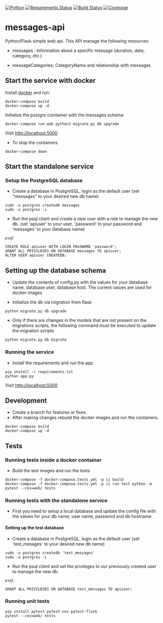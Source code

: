 [![Python](https://img.shields.io/badge/python-2.7%2C%203.5%2C%203.6--dev-blue.svg)]()
[![Requirements Status](https://requires.io/github/netor27/messages-api/requirements.svg?branch=master)](https://requires.io/github/netor27/messages-api/requirements/?branch=master)
[![Build Status](https://travis-ci.org/netor27/messages-api.svg?branch=master)](https://travis-ci.org/netor27/messages-api)
[![Coverage](https://codecov.io/gh/netor27/messages-api/branch/master/graph/badge.svg)](https://codecov.io/gh/netor27/messages-api)


# messages-api
Python/Flask simple web api. This API manage the following resources:

* messages : Information about a specific message (duration, date, category, etc.)

* messageCategories: CategoryName and relationship with messages


## Start the service with docker

Install [docker](https://docs.docker.com/engine/installation/) and run:

```shell
docker-compose build
docker-compose up -d
```

Initialize the postgre cointainer with the messages schema
```shell
docker-compose run web python3 migrate.py db upgrade
```


Visit [http://localhost:5000](http://localhost:5000)

* To stop the containers

```shell
docker-compose down
```

## Start the standalone service

### Setup the PostgreSQL database

* Create a database in PostgreSQL, login as the default user (set "messages" to your desired new db name)
```shell
sudo -u postgres createdb messages
sudo -u postgres -i
```
* Run the psql client and create a new user with a role to manage the new db. (set 'apiuser' to your user, 'password' to your password and 'messages' to your database name)

```shell
psql

CREATE ROLE apiuser WITH LOGIN PASSWORD 'password';
GRANT ALL PRIVILEGES ON DATABASE messages TO apiuser; 
ALTER USER apiuser CREATEDB;
```

## Setting up the database schema

* Update the contents of config.py with the values for your database name, database user, database host. The current values are used for docker images

* Initialize the db via migration from flask

```shell
python migrate.py db upgrade
```

* Only if there are changes in the models that are not present on the migrations scripts, the following command must be executed to update the migration scripts

```shell
python migrate.py db migrate
```


### Running the service
* Install the requirements and run the app

```shell
pip install -r requirements.txt
python app.py
```
Visit [http://localhost:5000](http://localhost:5000)

## Development

* Create a branch for features or fixes.
* After making changes rebuild the docker images and run the containers.

```shell
docker-compose build
docker-compose up -d
```

## Tests

### Running tests inside a docker container

* Build the test images and run the tests

```shell
docker-compose -f docker-compose.tests.yml -p ci build
docker-compose -f docker-compose.tests.yml -p ci run test python -m pytest --cov=web/ tests
```

### Running tests with the standalone service

* First you need to setup a local database and update the config file with the values for your db name, user name, password and db hostname

#### Setting up the test database

* Create a database in PostgreSQL, login as the default user (set 'test_mesages' to your desired new db name)

```shell
sudo -u postgres createdb 'test_messages'
sudo -u postgres -i
```

* Run the psql client and set the privileges to our previously created user to manage the new db. 

```shell
psql

GRANT ALL PRIVILEGES ON DATABASE test_messages TO apiuser;
```

### Running unit tests

```shell
pip install pytest pytest-cov pytest-flask
pytest --cov=web/ tests
```
